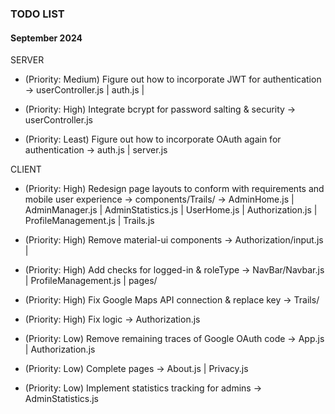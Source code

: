 ### TODO LIST

#### September 2024

SERVER
- (Priority: Medium) Figure out how to incorporate JWT for authentication -> userController.js | auth.js |
- (Priority: High) Integrate bcrypt for password salting & security -> userController.js

- (Priority: Least) Figure out how to incorporate OAuth again for authentication -> auth.js | server.js

CLIENT
- (Priority: High) Redesign page layouts to conform with requirements and mobile user experience -> components/Trails/
                                     -> AdminHome.js | AdminManager.js | AdminStatistics.js | UserHome.js | Authorization.js | ProfileManagement.js | Trails.js
- (Priority: High) Remove material-ui components -> Authorization/input.js |
- (Priority: High) Add checks for logged-in & roleType -> NavBar/Navbar.js | ProfileManagement.js | pages/
- (Priority: High) Fix Google Maps API connection & replace key -> Trails/
- (Priority: High) Fix logic -> Authorization.js

- (Priority: Low) Remove remaining traces of Google OAuth code -> App.js | Authorization.js
- (Priority: Low) Complete pages -> About.js | Privacy.js
- (Priority: Low) Implement statistics tracking for admins -> AdminStatistics.js